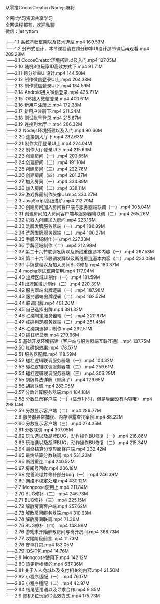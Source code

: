 从零撸CocosCreator+Nodejs麻将

全网it学习资源共享学习<br>全网课程都有，欢迎私聊<br>微信：jerryttom<br>

├──1.1 系统基础框架以及技术选型.mp4 169.53M<br> ├──1.2 分布式设计，本节课程请在跨分辨率UI设计那节课后再观看.mp4 209.28M<br> ├──2.1 CocosCreator环境搭建以及入门.mp4 127.05M<br> ├──2.10 随机8位玩家ID高效方式下.mp4 91.71M<br> ├──2.11 跨分辨率UI设计.mp4 144.50M<br> ├──2.12 制作微信登录UI上.mp4 204.38M<br> ├──2.13 制作微信登录UI下.mp4 184.59M<br> ├──2.14 Android接入微信登录.mp4 425.77M<br> ├──2.15 IOS接入微信登录.mp4 400.61M<br> ├──2.16 新用户注册上.mp4 172.38M<br> ├──2.17 新用户注册下.mp4 211.24M<br> ├──2.18 测试账号登录.mp4 215.67M<br> ├──2.19 连接到大厅上.mp4 286.32M<br> ├──2.2 Nodejs环境搭建以及入门.mp4 90.60M<br> ├──2.20 连接到大厅下.mp4 232.63M<br> ├──2.21 制作大厅登录UI上.mp4 224.04M<br> ├──2.22 制作大厅登录UI下.mp4 215.63M<br> ├──2.23 创建房间（一）.mp4 203.65M<br> ├──2.24 创建房间（二）.mp4 191.10M<br> ├──2.25 创建房间（三）.mp4 222.76M<br> ├──2.26 创建房间（四）.mp4 201.27M<br> ├──2.27 加入房间（一）.mp4 334.89M<br> ├──2.28 加入房间（二）.mp4 338.11M<br> ├──2.29 游戏界面制作头像UI.mp4 330.27M<br> ├──2.3 JavaScript高级进阶.mp4 212.79M<br> ├──2.30 创建房间加入房间客户端与服务器端联调（一）.mp4 305.04M<br> ├──2.31 创建房间加入房间客户端与服务器端联调（二）.mp4 265.26M<br> ├──2.32 机器人创建加入房间.mp4 223.16M<br> ├──2.33 洗牌发牌服务器端（一）.mp4 186.89M<br> ├──2.34 洗牌发牌服务器端（二）.mp4 100.27M<br> ├──2.35 手牌区域制作(一).mp4 227.33M<br> ├──2.36 手牌区域制作（二）.mp4 212.98M<br> ├──2.37 第二十六节联调发牌以及断线重连基本内容（一）.mp4 267.53M<br> ├──2.38 第二十六节联调发牌以及断线重连基本内容（二）.mp4 233.03M<br> ├──2.39 手牌整理以及加入房间BUG修复.mp4 180.37M<br> ├──2.4 mocha测试框架使用.mp4 177.94M<br> ├──2.40 出牌区域UI制作（一）.mp4 181.59M<br> ├──2.41 出牌区域UI制作（二）.mp4 220.39M<br> ├──2.42 服务器端出牌逻辑（一）.mp4 187.98M<br> ├──2.43 服务器端出牌逻辑（二）.mp4 162.52M<br> ├──2.44 联调出牌.mp4 401.20M<br> ├──2.45 自己选择出牌.mp4 391.32M<br> ├──2.46 杠碰判定服务器端（一）.mp4 220.87M<br> ├──2.47 杠碰判定服务器端（二）.mp4 251.45M<br> ├──2.48 杠碰胡选择UI制作.mp4 262.51M<br> ├──2.49 碰杠牌显示.mp4 279.96M<br> ├──2.5 基础开发环境搭建（客户端与服务器端互联互通）.mp4 137.75M<br> ├──2.50 杠碰胡效果.mp4 178.57M<br> ├──2.51 服务器配牌.mp4 118.59M<br> ├──2.52 碰杠逻辑联调服务器端（一）.mp4 104.32M<br> ├──2.53 碰杠逻辑联调服务器端（二）.mp4 259.61M<br> ├──2.54 碰杠逻辑联调服务器端（三）.mp4 306.29M<br> ├──2.55 胡牌算法详解（带癞子）.mp4 129.65M<br> ├──2.56 胡牌联调.mp4 283.05M<br> ├──2.57 分数计算服务器端.mp4 184.18M<br> ├──2.58 分数显示客户端（一）（显示1小时，但是后面没有内容哦）.mp4 298.14M<br> ├──2.59 分数显示客户端（二）.mp4 286.77M<br> ├──2.6 服务器异常捕获、内存泄露查找案例.mp4 88.22M<br> ├──2.60 分数显示客户端（三）.mp4 273.35M<br> ├──2.61 分数联调.mp4 307.05M<br> ├──2.62 玩法选以及胡牌BUG，动作操作BU修复（一）.mp4 216.86M<br> ├──2.63 玩法选以及胡牌BUG，动作操作BU修复（二）.mp4 215.34M<br> ├──2.64 最终结算分享界面客户端.mp4 232.42M<br> ├──2.65 最终结算分数联调.mp4 531.20M<br> ├──2.66 断线重连.mp4 240.52M<br> ├──2.67 房间号回收.mp4 206.18M<br> ├──2.68 完善流程并修补部分bug（一）.mp4 246.39M<br> ├──2.69 网络不稳定处理.mp4 430.12M<br> ├──2.7 Mongoose使用上.mp4 211.84M<br> ├──2.70 BUG修补（二）.mp4 246.73M<br> ├──2.71 BUG修补（三）.mp4 225.15M<br> ├──2.72 解散房间客户端.mp4 257.62M<br> ├──2.73 解散房间服务器端.mp4 310.63M<br> ├──2.74 解散房间联调.mp4 71.36M<br> ├──2.75 BUG修补（四）.mp4 148.99M<br> ├──2.76 游戏未开始解散房间与离开房间.mp4 368.73M<br> ├──2.77 收尾阶段前言.mp4 11.73M<br> ├──2.78 安卓打包.mp4 183.05M<br> ├──2.79 IOS打包.mp4 14.76M<br> ├──2.8 Mongoose使用下.mp4 142.12M<br> ├──2.80 热更新棒棒的.mp4 637.36M<br> ├──2.81 关于人人商城以及支付相关的内容.mp4 21.50M<br> ├──2.82 小程序适配（一）.mp4 76.17M<br> ├──2.83 小程序适配（二）.mp4 42.97M<br> ├──2.84 结尾感谢语以及寻求合作.mp4 9.85M<br> └──2.9 随机8位玩家ID高效方式.mp4 175.73M